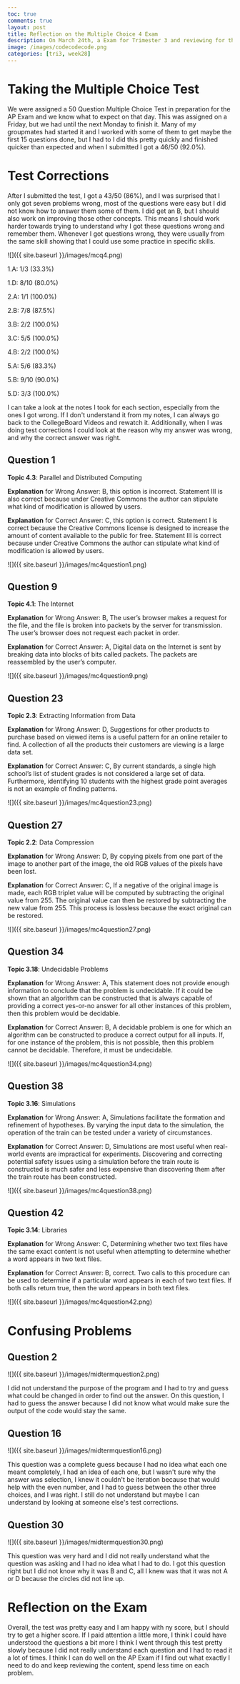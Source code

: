 ```yaml
---
toc: true
comments: true
layout: post
title: Reflection on the Multiple Choice 4 Exam
description: On March 24th, a Exam for Trimester 3 and reviewing for the AP Exam was opened and it was a Multiple Choice Test on CollegeBoard with 50 Questions and this is my reflection as well as any test corrections
image: /images/codecodecode.png
categories: [tri3, week28]
---
```


# Taking the Multiple Choice Test
We were assigned a 50 Question Multiple Choice Test in preparation for the AP Exam and we know what to expect on that day. This was assigned on a Friday, but we had until the next Monday to finish it. Many of my groupmates had started it and I worked with some of them to get maybe the first 15 questions done, but I had to I did this pretty quickly and finished quicker than expected and when I submitted I got a 46/50 (92.0%).

# Test Corrections
After I submitted the test, I got a 43/50 (86%), and I was surprised that I only got seven problems wrong, most of the questions were easy but I did not know how to answer them some of them. I did get an B, but I should also work on improving those other concepts. This means I should work harder towards trying to understand why I got these questions wrong and remember them. Whenever I got questions wrong, they were usually from the same skill showing that I could use some practice in specific skills. 

![]({{ site.baseurl }}/images/mcq4.png)

1.A: 1/3 (33.3%)

1.D: 8/10 (80.0%)

2.A: 1/1 (100.0%)

2.B: 7/8 (87.5%)

3.B: 2/2 (100.0%)

3.C: 5/5 (100.0%)

4.B: 2/2 (100.0%)

5.A: 5/6 (83.3%)

5.B: 9/10 (90.0%)

5.D: 3/3 (100.0%)

I can take a look at the notes I took for each section, especially from the ones I got wrong. If I don't understand it from my notes, I can always go back to the CollegeBoard Videos and rewatch it. Additionally, when I was doing test corrections I could look at the reason why my answer was wrong, and why the correct answer was right.

## Question 1
**Topic 4.3**: Parallel and Distributed Computing

**Explanation** for Wrong Answer: B, this option is incorrect. Statement III is also correct because under Creative Commons the author can stipulate what kind of modification is allowed by users.

**Explanation** for Correct Answer: C, this option is correct. Statement I is correct because the Creative Commons license is designed to increase the amount of content available to the public for free. Statement III is correct because under Creative Commons the author can stipulate what kind of modification is allowed by users.

![]({{ site.baseurl }}/images/mc4question1.png)

## Question 9
**Topic 4.1**: The Internet

**Explanation** for Wrong Answer: B, The user’s browser makes a request for the file, and the file is broken into packets by the server for transmission. The user’s browser does not request each packet in order.

**Explanation** for Correct Answer: A, Digital data on the Internet is sent by breaking data into blocks of bits called packets. The packets are reassembled by the user’s computer.

![]({{ site.baseurl }}/images/mc4question9.png)

## Question 23
**Topic 2.3**: Extracting Information from Data

**Explanation** for Wrong Answer: D, Suggestions for other products to purchase based on viewed items is a useful pattern for an online retailer to find. A collection of all the products their customers are viewing is a large data set.

**Explanation** for Correct Answer: C, By current standards, a single high school’s list of student grades is not considered a large set of data. Furthermore, identifying 10 students with the highest grade point averages is not an example of finding patterns.

![]({{ site.baseurl }}/images/mc4question23.png)

## Question 27
**Topic 2.2**: Data Compression

**Explanation** for Wrong Answer: D,  By copying pixels from one part of the image to another part of the image, the old RGB values of the pixels have been lost.

**Explanation** for Correct Answer: C, If a negative of the original image is made, each RGB triplet value will be computed by subtracting the original value from 255. The original value can then be restored by subtracting the new value from 255. This process is lossless because the exact original can be restored.

![]({{ site.baseurl }}/images/mc4question27.png)

## Question 34
**Topic 3.18**: Undecidable Problems

**Explanation** for Wrong Answer: A, This statement does not provide enough information to conclude that the problem is undecidable. If it could be shown that an algorithm can be constructed that is always capable of providing a correct yes-or-no answer for all other instances of this problem, then this problem would be decidable.

**Explanation** for Correct Answer: B, A decidable problem is one for which an algorithm can be constructed to produce a correct output for all inputs. If, for one instance of the problem, this is not possible, then this problem cannot be decidable. Therefore, it must be undecidable.

![]({{ site.baseurl }}/images/mc4question34.png)

## Question 38
**Topic 3.16**: Simulations

**Explanation** for Wrong Answer: A, Simulations facilitate the formation and refinement of hypotheses. By varying the input data to the simulation, the operation of the train can be tested under a variety of circumstances.

**Explanation** for Correct Answer: D, Simulations are most useful when real-world events are impractical for experiments. Discovering and correcting potential safety issues using a simulation before the train route is constructed is much safer and less expensive than discovering them after the train route has been constructed.

![]({{ site.baseurl }}/images/mc4question38.png)

## Question 42
**Topic 3.14**: Libraries

**Explanation** for Wrong Answer: C, Determining whether two text files have the same exact content is not useful when attempting to determine whether a word appears in two text files.

**Explanation** for Correct Answer: B, correct. Two calls to this procedure can be used to determine if a particular word appears in each of two text files. If both calls return true, then the word appears in both text files.

![]({{ site.baseurl }}/images/mc4question42.png)

# Confusing Problems

## Question 2
![]({{ site.baseurl }}/images/midtermquestion2.png)

I did not understand the purpose of the program and I had to try and guess what could be changed in order to find out the answer. On this question, I had to guess the answer because I did not know what would make sure the output of the code would stay the same.

## Question 16
![]({{ site.baseurl }}/images/midtermquestion16.png)

This question was a complete guess because I had no idea what each one meant completely, I had an idea of each one, but I wasn't sure why the answer was selection, I knew it couldn't be iteration because that would help with the even number, and I had to guess between the other three choices, and I was right. I still do not understand but maybe I can understand by looking at someone else's test corrections.

## Question 30
![]({{ site.baseurl }}/images/midtermquestion30.png)

This question was very hard and I did not really understand what the question was asking and I had no idea what I had to do. I got this question right but I did not know why it was B and C, all I knew was that it was not A or D because the circles did not line up.

# Reflection on the Exam
Overall, the test was pretty easy and I am happy with ny score, but I should try to get a higher score. If I paid attention a little more, I think I could have understood the questions a bit more I think I went through this test pretty slowly because I did not really understand each question and I had to read it a lot of times. I think I can do well on the AP Exam if I find out what exactly I need to do and keep reviewing the content, spend less time on each problem.
